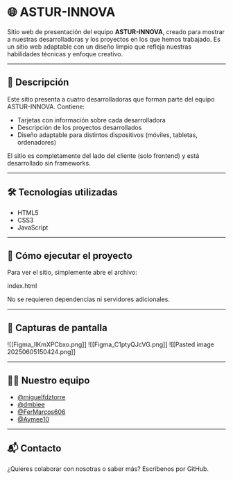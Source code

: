 # 🌐 ASTUR-INNOVA

Sitio web de presentación del equipo **ASTUR-INNOVA**, creado para mostrar a nuestras desarrolladoras y los proyectos en los que hemos trabajado. Es un sitio web adaptable con un diseño limpio que refleja nuestras habilidades técnicas y enfoque creativo.

---

## 📖 Descripción

Este sitio presenta a cuatro desarrolladoras que forman parte del equipo ASTUR-INNOVA. Contiene:

- Tarjetas con información sobre cada desarrolladora
- Descripción de los proyectos desarrollados
- Diseño adaptable para distintos dispositivos (móviles, tabletas, ordenadores)

El sitio es completamente del lado del cliente (solo frontend) y está desarrollado sin frameworks.

---

## 🛠️ Tecnologías utilizadas

- HTML5  
- CSS3  
- JavaScript  

---

## 🚀 Cómo ejecutar el proyecto

Para ver el sitio, simplemente abre el archivo:

index.html


No se requieren dependencias ni servidores adicionales.

---

## 📸 Capturas de pantalla
![[Figma_IlKmXPCbxo.png]]
![[Figma_C1ptyQJcVG.png]]
![[Pasted image 20250605150424.png]]

---

## 👩‍💻 Nuestro equipo

- [@miguelfdztorre](https://github.com/miguelfdztorre)  
- [@dmbiee](https://github.com/dmbiee)  
- [@FerMarcos606](https://github.com/FerMarcos606)  
- [@Aymee10](https://github.com/Aymee10)

---

## 📬 Contacto

¿Quieres colaborar con nosotras o saber más? Escríbenos por GitHub.